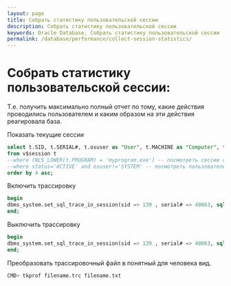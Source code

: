 ```yaml
---
layout: page
title: Собрать статистику пользовательской сессии
description: Собрать статистику пользовательской сессии
keywords: Oracle Database, Собрать статистику пользовательской сессии
permalink: /database/performance/collect-session-statistics/
---
```


# Собрать статистику пользовательской сессии:

Т.е. получить максимально полный отчет по тому, какие действия проводились пользователем и каким образом на эти действия реагировала база.

Показать текущие сессии

```sql
select t.SID, t.SERIAL#, t.osuser as "User", t.MACHINE as "Computer", t.PROGRAM as "Program"
from v$session t
--where (NLS_LOWER(t.PROGRAM) = 'myprogram.exe') -- посмотреть сессии от программы myprogram.exe
--where status='ACTIVE' and osuser!='SYSTEM' -- посмотреть пользовательские сессии
order by 4 asc;
```

Включить трассировку

```sql
begin
dbms_system.set_sql_trace_in_session(sid => 139 , serial# => 40063, sql_trace => true);
end;
```

Выключить трассировку

```sql
begin
dbms_system.set_sql_trace_in_session(sid => 139 , serial# => 40063, sql_trace => false);
end;
```

Преобразовать трассировочный файл в понятный для человека вид.

```sql
CMD> tkprof filename.trc filename.txt
```
